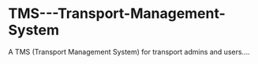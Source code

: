 # TMS---Transport-Management-System
A TMS (Transport Management System) for transport admins and users....
